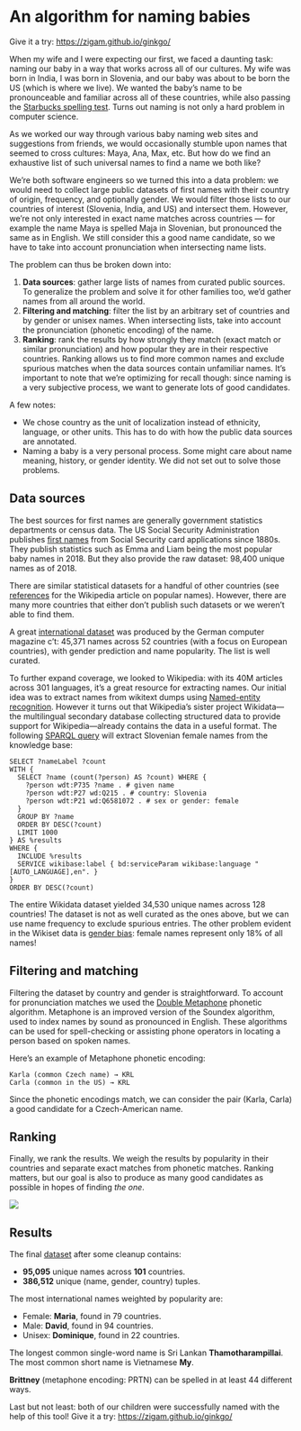 # An algorithm for naming babies
Give it a try: https://zigam.github.io/ginkgo/

When my wife and I were expecting our first, we faced a daunting task: naming our baby in a way that works across all of our cultures.  My wife was born in India, I was born in Slovenia, and our baby was about to be born the US (which is where we live).  We wanted the baby’s name to be pronounceable and familiar across all of these countries, while also passing the [Starbucks spelling test](https://www.thrillist.com/drink/nation/starbucks-spelling-tumblr-23-hilariously-misspelled-names-on-starbucks-coffee-cups).  Turns out naming is not only a hard problem in computer science.

As we worked our way through various baby naming web sites and suggestions from friends, we would occasionally stumble upon names that seemed to cross cultures: Maya, Ana, Max, etc.  But how do we find an exhaustive list of such universal names to find a name we both like?

We’re both software engineers so we turned this into a data problem: we would need to collect large public datasets of first names with their country of origin, frequency, and optionally gender.  We would filter those lists to our countries of interest (Slovenia, India, and US) and intersect them.  However, we’re not only interested in exact name matches across countries — for example the name Maya is spelled Maja in Slovenian, but pronounced the same as in English.  We still consider this a good name candidate, so we have to take into account pronunciation when intersecting name lists.

The problem can thus be broken down into:

1. **Data sources**: gather large lists of names from curated public sources.  To generalize the problem and solve it for other families too, we’d gather names from all around the world.
2. **Filtering and matching**: filter the list by an arbitrary set of countries and by gender or unisex names.  When intersecting lists, take into account the pronunciation (phonetic encoding) of the name.
3. **Ranking**: rank the results by how strongly they match (exact match or similar pronunciation) and how popular they are in their respective countries.  Ranking allows us to find more common names and exclude spurious matches when the data sources contain unfamiliar names.  It’s important to note that we’re optimizing for recall though: since naming is a very subjective process, we want to generate lots of good candidates.

A few notes:

- We chose country as the unit of localization instead of ethnicity, language, or other units.  This has to do with how the public data sources are annotated.
- Naming a baby is a very personal process.  Some might care about name meaning, history, or gender identity.  We did not set out to solve those problems.
## Data sources

The best sources for first names are generally government statistics departments or census data.  The US Social Security Administration publishes [first names](https://www.ssa.gov/OACT/babynames/background.html) from Social Security card applications since 1880s.  They publish statistics such as Emma and Liam being the most popular baby names in 2018.  But they also provide the raw dataset: 98,400 unique names as of 2018.

There are similar statistical datasets for a handful of other countries (see [references](https://en.wikipedia.org/wiki/List_of_most_popular_given_names#References) for the Wikipedia article on popular names).  However, there are many more countries that either don’t publish such datasets or we weren’t able to find them.

A great [international dataset](https://opendata.stackexchange.com/questions/4756/searching-for-lists-of-babynames-containing-huge-10k-amounts-of-unique-name/4757#4757) was produced by the German computer magazine c’t: 45,371 names across 52 countries (with a focus on European countries), with gender prediction and name popularity.  The list is well curated.

To further expand coverage, we looked to Wikipedia: with its 40M articles across 301 languages, it’s a great resource for extracting names.  Our initial idea was to extract names from wikitext dumps using [Named-entity recognition](https://en.wikipedia.org/wiki/Named-entity_recognition).  However it turns out that Wikipedia’s sister project Wikidata—the multilingual secondary database collecting structured data to provide support for Wikipedia—already contains the data in a useful format.  The following [SPARQL query](https://query.wikidata.org/#%0ASELECT%20%3FnameLabel%20%3Fcount%0AWITH%20%7B%0A%20%20SELECT%20%3Fname%20%28count%28%3Fperson%29%20AS%20%3Fcount%29%20WHERE%20%7B%0A%20%20%20%20%3Fperson%20wdt%3AP735%20%3Fname%20.%20%23%20given%20name%0A%20%20%20%20%3Fperson%20wdt%3AP27%20wd%3AQ215%20.%20%23%20country%3A%20Slovenia%0A%20%20%20%20%3Fperson%20wdt%3AP21%20wd%3AQ6581072%20.%20%23%20sex%20or%20gender%3A%20female%20%0A%20%20%7D%0A%20%20GROUP%20BY%20%3Fname%0A%20%20ORDER%20BY%20DESC%28%3Fcount%29%0A%20%20LIMIT%201000%0A%7D%20AS%20%25results%0AWHERE%20%7B%0A%20%20INCLUDE%20%25results%0A%20%20SERVICE%20wikibase%3Alabel%20%7B%20bd%3AserviceParam%20wikibase%3Alanguage%20%22%5BAUTO_LANGUAGE%5D%2Cen%22.%20%7D%0A%7D%0AORDER%20BY%20DESC%28%3Fcount%29) will extract Slovenian female names from the knowledge base:


    SELECT ?nameLabel ?count
    WITH {
      SELECT ?name (count(?person) AS ?count) WHERE {
        ?person wdt:P735 ?name . # given name
        ?person wdt:P27 wd:Q215 . # country: Slovenia
        ?person wdt:P21 wd:Q6581072 . # sex or gender: female 
      }
      GROUP BY ?name
      ORDER BY DESC(?count)
      LIMIT 1000
    } AS %results
    WHERE {
      INCLUDE %results
      SERVICE wikibase:label { bd:serviceParam wikibase:language "[AUTO_LANGUAGE],en". }
    }
    ORDER BY DESC(?count)

The entire Wikidata dataset yielded 34,530 unique names across 128 countries!  The dataset is not as well curated as the ones above, but we can use name frequency to exclude spurious entries.  The other problem evident in the Wikiset data is [gender bias](https://suegardner.org/2011/02/19/nine-reasons-why-women-dont-edit-wikipedia-in-their-own-words/): female names represent only 18% of all names!

## Filtering and matching

Filtering the dataset by country and gender is straightforward.  To account for pronunciation matches we used the [Double Metaphone](https://en.wikipedia.org/wiki/Metaphone#Double_Metaphone) phonetic algorithm.  Metaphone is an improved version of the Soundex algorithm, used to index names by sound as pronounced in English.  These algorithms can be used for spell-checking or assisting phone operators in locating a person based on spoken names.

Here’s an example of Metaphone phonetic encoding:

    Karla (common Czech name) → KRL
    Carla (common in the US) → KRL

Since the phonetic encodings match, we can consider the pair (Karla, Carla) a good candidate for a Czech-American name.

## Ranking

Finally, we rank the results.  We weigh the results by popularity in their countries and separate exact matches from phonetic matches.  Ranking matters, but our goal is also to produce as many good candidates as possible in hopes of finding *the one*.


<kbd>
  <img src="https://paper-attachments.dropbox.com/s_BBC0836981BAB97F767754878F8379F01D8BE66E3BE6C723B6EC31E01D416819_1581020810996_Screen+Shot+2020-02-06+at+12.26.31+PM.png" />
</kbd>

## Results

The final [dataset](https://github.com/zigam/ginkgo/blob/gh-pages/data/generated/names.json) after some cleanup contains:

- **95,095** unique names across **101** countries.
- **386,512** unique (name, gender, country) tuples.

The most international names weighted by popularity are:

- Female: **Maria**, found in 79 countries.
- Male: **David**, found in 94 countries.
- Unisex: **Dominique**, found in 22 countries.

The longest common single-word name is Sri Lankan **Thamotharampillai**.
The most common short name is Vietnamese **My**.

**Brittney** (metaphone encoding: PRTN) can be spelled in at least 44 different ways.

Last but not least: both of our children were successfully named with the help of this tool!
Give it a try: https://zigam.github.io/ginkgo/

